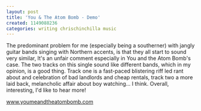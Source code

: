 ```yaml
---
layout: post
title: 'You & The Atom Bomb - Demo'
created: 1149088236
categories: writing chrischinchilla music
---
```


The predominant problem for me (especially being a southerner) with jangly guitar bands singing with Northern accents, is that they all start to sound very similar, It's an unfair comment especially in You and the Atom Bomb's case. The two tracks on this single sound like different bands, which in my opinion, is a good thing. Track one is a fast-paced blistering riff led rant about and celebration of bad landlords and cheap rentals, track two a more laid back, melancholic affair about boy watching... I think. Overall, interesting, I'd like to hear more!

<a href='http://www.youmeandtheatombomb.com' target='_blank'>www.youmeandtheatombomb.com</a>
